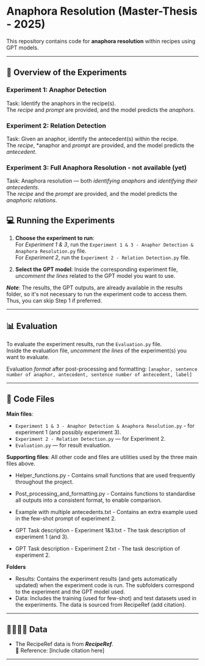 # Anaphora Resolution (Master-Thesis - 2025)

This repository contains code for **anaphora resolution** within recipes using GPT models.

---

## 🤖 Overview of the Experiments

### **Experiment 1: Anaphor Detection**
Task: Identify the anaphors in the recipe(s).  
The *recipe* and *prompt* are provided, and the model predicts the *anaphors*.

### **Experiment 2: Relation Detection**
Task: Given an anaphor, identify the antecedent(s) within the recipe.  
The *recipe*, *anaphor and *prompt* are provided, and the model predicts the *antecedent*.

### **Experiment 3: Full Anaphora Resolution** - not available (yet)
Task: Anaphora resolution — both *identifying anaphors* and *identifying their antecedents*.  
The *recipe* and the *prompt* are provided, and the model predicts the *anaphoric relations*.


## 💻 Running the Experiments

1. **Choose the experiment to run**:  
   For *Experiment 1 & 3*, run the `Experiment 1 & 3 - Anaphor Detection & Anaphora Resolution.py` file.  
   For *Experiment 2*, run the `Experiment 2 - Relation Detection.py` file.

2. **Select the GPT model**:
   Inside the corresponding experiment file, *uncomment the lines* related to the GPT model you want to use.  

***Note***: The results, the GPT outputs, are already available in the results folder, so it's not necessary to run the experiment code to access them. Thus, you can skip Step 1 if preferred.

---

## 📊 Evaluation
To evaluate the experiment results, run the `Evaluation.py` file.  
Inside the evaluation file, *uncomment the lines* of the experiment(s) you want to evaluate.  

Evaluation *format* after post-processing and formatting: ``` [anaphor, sentence number of anaphor, antecedent, sentence number of antecedent, label] ```

---

## 📂 Code Files
**Main files**:
  - `Experiment 1 & 3 - Anaphor Detection & Anaphora Resolution.py` - for experiment 1 (and possibly experiment 3).
  - `Experiment 2 - Relation Detection.py` — for Experiment 2.
  - `Evaluation.py` — for result evaluation.

**Supporting files**: All other code and files are utilities used by the three main files above.
- Helper_functions.py - Contains small functions that are used frequently throughout the project.
- Post_processing_and_formatting.py - Contains functions to standardise all outputs into a consistent format, to enable comparison.
  
- Example with multiple antecedents.txt - Contains an extra example used in the few-shot prompt of experiment 2.
- GPT Task description - Experiment 1&3.txt - The task description of experiment 1 (and 3).
- GPT Task description - Experiment 2.txt - The task description of experiment 2.

**Folders**
- Results: Contains the experiment results (and gets automatically updated) when the experiment code is run. The subfolders correspond to the experiment and the GPT model used.
- Data: Includes the training (used for few-shot) and test datasets used in the experiments. The data is sourced from RecipeRef (add citation).
---

## 👩🏻‍🍳🍳 Data

- The RecipeRef data is from ***RecipeRef***.    
  📖 Reference: [Include citation here]
---



